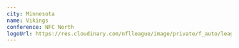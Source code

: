 ```yaml
---
city: Minnesota
name: Vikings
conference: NFC North
logoUrl: https://res.cloudinary.com/nflleague/image/private/f_auto/league/teguylrnqqmfcwxvcmmz
---
```

